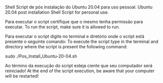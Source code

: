 Shell Script de pós instalação do Ubuntu 20.04 para uso pessoal.
Ubuntu 20.04 post installation Shell Script for personal use.

Para executar o script certifique que o mesmo tenha permissão para executar.
To run the script, make sure it is allowed to run.

Para executar o script digite no terminal e diretório onde o script está presente o seguinte comando:
To execute the script type in the terminal and directory where the script is present the following command:

sudo ./Pos_Install_Ubuntu-20-04.sh

Ao término da execução do script esteja ciente que seu computador será reiniciado!
At the end of the script execution, be aware that your computer will be restarted!
